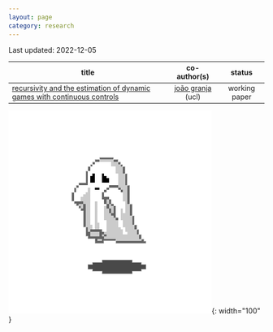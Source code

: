 ```yaml
---
layout: page
category: research
---
```


Last updated: 2022-12-05

|                                    title                                  |                         co-author(s)                   |                   status                       |
|                                -------------                              |                      :----------------:                |                :----------:                    |
| [recursivity and the estimation of dynamic games with continuous controls](https://github.com/gfrt0/gfrt0.github.io/raw/master/content/fg_dgs.pdf) | [joão granja](https://www.joaogranja.net/) (ucl) | working paper |


![ghost](https://github.com/gfrt0/gfrt0.github.io/raw/master/content/ghost.webp){: width="100" }
